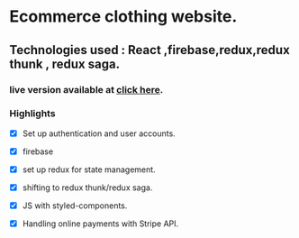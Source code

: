 # Ecommerce clothing website.
## Technologies used : React ,firebase,redux,redux thunk , redux saga.

### live version available at 	[click here](https://crwnistore.herokuapp.com/).

### Highlights

 - [x] Set up authentication and user accounts.
 - [x] firebase
 - [x] set up redux for state management.
 - [x] shifting to redux thunk/redux saga.
 - [x] JS with styled-components.
 - [x] Handling online payments with Stripe API.


